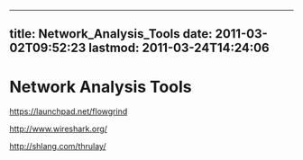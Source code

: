 
---
title: Network_Analysis_Tools
date: 2011-03-02T09:52:23
lastmod: 2011-03-24T14:24:06
---
Network Analysis Tools
======================

https://launchpad.net/flowgrind

http://www.wireshark.org/

http://shlang.com/thrulay/
